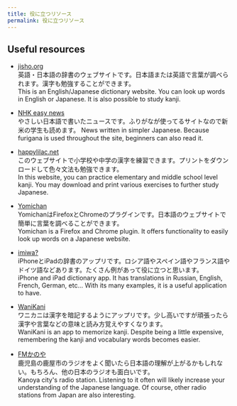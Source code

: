 ```yaml
---
title: 役に立つリソース
permalink: 役に立つリソース
---
```


## Useful resources

* [jisho.org](https://jisho.org)  
英語・日本語の辞書のウェブサイトです。日本語または英語で言葉が調べられます。漢字も勉強することができます。  
This is an English/Japanese dictionary website. You can look up words in English or Japanese. It is also possible to study kanji.

* [NHK easy news](https://www3.nhk.or.jp/news/easy/)  
やさしい日本語で書いたニュースです。ふりがなが使ってるサイトなので新米の学生も読めます。
News written in simpler Japanese. Because furigana is used throughout the site, beginners can also read it.

* [happylilac.net](http://happylilac.net/syogaku.html)  
このウェブサイトで小学校や中学の漢字を練習できます。プリントをダウンロードして色々文法も勉強できます。  
In this website, you can practice elementary and middle school level kanji. You may download and print various exercises to further study Japanese.

* [Yomichan](https://foosoft.net/projects/yomichan/)  
YomichanはFirefoxとChromeのプラグインです。日本語のウェブサイトで簡単に言葉を調べることができます。  
Yomichan is a Firefox and Chrome plugin. It offers functionality to easily look up words on a Japanese website.

* [imiwa?](http://www.imiwaapp.com/)  
iPhoneとiPadの辞書のアップリです。ロシア語やスペイン語やフランス語やドイツ語などあります。たくさん例があって役に立つと思います。  
iPhone and iPad dictionary app. It has translations in Russian, English, French, German, etc...  With its many examples, it is a useful application to have.

* [WaniKani](https://www.wanikani.com/)  
ワニカニは漢字を暗記するようにアップリです。少し高いですが頑張ったら漢字や言葉などの意味と読み方覚えやすくなります。  
WaniKani is an app to memorize kanji. Despite being a little expensive, remembering the kanji and vocabulary words becomes easier.

* [FMかのや](http://radio.garden/live/kanoya/0033fm/)  
鹿児島の鹿屋市のラジオをよく聞いたら日本語の理解が上がるかもしれない。もちろん、他の日本のラジオも面白いです。  
Kanoya city's radio station. Listening to it often will likely increase your understanding of the Japanese language. Of course, other radio stations from Japan are also interesting.
